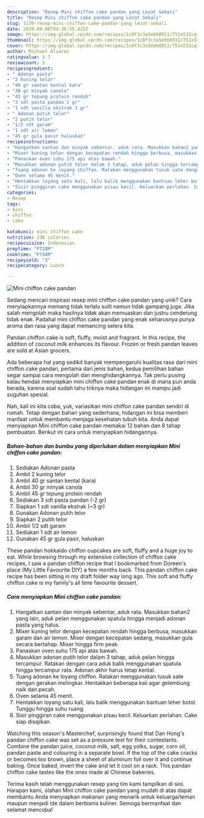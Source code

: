 ```yaml
---
description: "Resep Mini chiffon cake pandan yang Lezat Sekali"
title: "Resep Mini chiffon cake pandan yang Lezat Sekali"
slug: 1170-resep-mini-chiffon-cake-pandan-yang-lezat-sekali
date: 2020-09-08T04:36:55.425Z
image: https://img-global.cpcdn.com/recipes/1c8f3c3a5ebb8911/751x532cq70/mini-chiffon-cake-pandan-foto-resep-utama.jpg
thumbnail: https://img-global.cpcdn.com/recipes/1c8f3c3a5ebb8911/751x532cq70/mini-chiffon-cake-pandan-foto-resep-utama.jpg
cover: https://img-global.cpcdn.com/recipes/1c8f3c3a5ebb8911/751x532cq70/mini-chiffon-cake-pandan-foto-resep-utama.jpg
author: Michael Alvarez
ratingvalue: 3.7
reviewcount: 5
recipeingredient:
- " Adonan pasta"
- "2 kuning telor"
- "40 gr santan kental kara"
- "30 gr minyak canola"
- "45 gr tepung protein rendah"
- "3 sdt pasta pandan 2 gr"
- "1 sdt vanilla ekstrak 3 gr"
- " Adonan putih telor"
- "2 putih telor"
- "1/2 sdt garam"
- "1 sdt air lemon"
- "45 gr gula pasir haluskan"
recipeinstructions:
- "Hangatkan santan dan minyak sebentar, aduk rata. Masukkan bahan2 yang lain, aduk pelan menggunakan spatula hingga menjadi adonan pasta yang halus."
- "Mixer kuning telor dengan kecepatan rendah hingga berbusa, masukkan garam dan air lemon. Mixer dengan kecepatan sedang, masukkan gula secara bertahap. Mixer hingga firm peak."
- "Panaskan oven suhu 175 api atas bawah."
- "Masukkan adonan putih telor dalam 3 tahap, aduk pelan hingga tercampur. Ratakan dengan cara aduk balik menggunakan spatula hingga tercampur rata. Adonan akhir harus tetap kental."
- "Tuang adonan ke loyang chiffon. Ratakan menggunakan tusuk sate dengan gerakan melingkar. Hentakkan beberapa kali agar gelembung naik dan pecah."
- "Oven selama 45 menit."
- "Hentakkan loyang satu kali, lalu balik menggunakan bantuan leher botol. Tunggu hingga suhu ruang."
- "Sisir pinggiran cake menggunakan pisau kecil. Keluarkan perlahan. Cake siap disajikan."
categories:
- Resep
tags:
- mini
- chiffon
- cake

katakunci: mini chiffon cake 
nutrition: 238 calories
recipecuisine: Indonesian
preptime: "PT28M"
cooktime: "PT44M"
recipeyield: "3"
recipecategory: Lunch

---
```



![Mini chiffon cake pandan](https://img-global.cpcdn.com/recipes/1c8f3c3a5ebb8911/751x532cq70/mini-chiffon-cake-pandan-foto-resep-utama.jpg)

Sedang mencari inspirasi resep mini chiffon cake pandan yang unik? Cara menyiapkannya memang tidak terlalu sulit namun tidak gampang juga. Jika salah mengolah maka hasilnya tidak akan memuaskan dan justru cenderung tidak enak. Padahal mini chiffon cake pandan yang enak seharusnya punya aroma dan rasa yang dapat memancing selera kita.

Pandan chiffon cake is soft, fluffy, moist and fragrant. In this recipe, the addition of coconut milk enhances its flavour. Frozen or fresh pandan leaves are sold at Asian grocers.

Ada beberapa hal yang sedikit banyak mempengaruhi kualitas rasa dari mini chiffon cake pandan, pertama dari jenis bahan, kedua pemilihan bahan segar sampai cara mengolah dan menghidangkannya. Tak perlu pusing kalau hendak menyiapkan mini chiffon cake pandan enak di mana pun anda berada, karena asal sudah tahu triknya maka hidangan ini mampu jadi suguhan spesial.


Nah, kali ini kita coba, yuk, variasikan mini chiffon cake pandan sendiri di rumah. Tetap dengan bahan yang sederhana, hidangan ini bisa memberi manfaat untuk membantu menjaga kesehatan tubuh kita. Anda dapat menyiapkan Mini chiffon cake pandan memakai 12 bahan dan 8 tahap pembuatan. Berikut ini cara untuk menyiapkan hidangannya.

<!--inarticleads1-->

##### Bahan-bahan dan bumbu yang diperlukan dalam menyiapkan Mini chiffon cake pandan:

1. Sediakan  Adonan pasta
1. Ambil 2 kuning telor
1. Ambil 40 gr santan kental (kara)
1. Ambil 30 gr minyak canola
1. Ambil 45 gr tepung protein rendah
1. Sediakan 3 sdt pasta pandan (-2 gr)
1. Siapkan 1 sdt vanilla ekstrak (~3 gr)
1. Gunakan  Adonan putih telor
1. Siapkan 2 putih telor
1. Ambil 1/2 sdt garam
1. Sediakan 1 sdt air lemon
1. Gunakan 45 gr gula pasir, haluskan


These pandan hokkaido chiffon cupcakes are soft, fluffy and a huge joy to eat. While browsing through my extensive collection of chiffon cake recipes, I saw a pandan chiffon recipe that I bookmarked from Doreen&#39;s place (My Little Favourite DIY) a few months back. This pandan chiffon cake recipe has been sitting in my draft folder way long ago. This soft and fluffy chiffon cake is my family&#39;s all time favourite dessert. 

<!--inarticleads2-->

##### Cara menyiapkan Mini chiffon cake pandan:

1. Hangatkan santan dan minyak sebentar, aduk rata. Masukkan bahan2 yang lain, aduk pelan menggunakan spatula hingga menjadi adonan pasta yang halus.
1. Mixer kuning telor dengan kecepatan rendah hingga berbusa, masukkan garam dan air lemon. Mixer dengan kecepatan sedang, masukkan gula secara bertahap. Mixer hingga firm peak.
1. Panaskan oven suhu 175 api atas bawah.
1. Masukkan adonan putih telor dalam 3 tahap, aduk pelan hingga tercampur. Ratakan dengan cara aduk balik menggunakan spatula hingga tercampur rata. Adonan akhir harus tetap kental.
1. Tuang adonan ke loyang chiffon. Ratakan menggunakan tusuk sate dengan gerakan melingkar. Hentakkan beberapa kali agar gelembung naik dan pecah.
1. Oven selama 45 menit.
1. Hentakkan loyang satu kali, lalu balik menggunakan bantuan leher botol. Tunggu hingga suhu ruang.
1. Sisir pinggiran cake menggunakan pisau kecil. Keluarkan perlahan. Cake siap disajikan.


Watching this season&#39;s Masterchef, surprisingly found that Dan Hong&#39;s pandan chiffon cake was set as a pressure test for their contestants. Combine the pandan juice, coconut milk, salt, egg yolks, sugar, corn oil, pandan paste and colouring in a separate bowl. If the top of the cake cracks or becomes too brown, place a sheet of aluminum foil over it and continue baking. Once baked, invert the cake and let it cool on a rack. This pandan chiffon cake tastes like the ones made at Chinese bakeries. 

Terima kasih telah menggunakan resep yang tim kami tampilkan di sini. Harapan kami, olahan Mini chiffon cake pandan yang mudah di atas dapat membantu Anda menyiapkan makanan yang menarik untuk keluarga/teman maupun menjadi ide dalam berbisnis kuliner. Semoga bermanfaat dan selamat mencoba!
